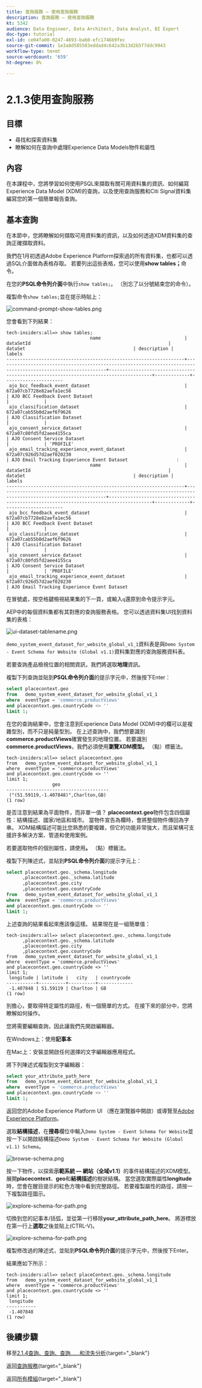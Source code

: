```yaml
---
title: 查詢服務 — 使用查詢服務
description: 查詢服務 — 使用查詢服務
kt: 5342
audience: Data Engineer, Data Architect, Data Analyst, BI Expert
doc-type: tutorial
exl-id: ce04fa00-0247-4693-ba60-efc1746b9fec
source-git-commit: 1e3a8d585503eddad4c642a3b13d2b5f7ddc9943
workflow-type: tm+mt
source-wordcount: '659'
ht-degree: 0%

---
```


# 2.1.3使用查詢服務

## 目標

- 尋找和探索資料集
- 瞭解如何在查詢中處理Experience Data Models物件和屬性

## 內容

在本課程中，您將學習如何使用PSQL來擷取有關可用資料集的資訊、如何編寫Experience Data Model (XDM)的查詢，以及使用查詢服務和Citi Signal資料集編寫您的第一個簡單報告查詢。

## 基本查詢

在本節中，您將瞭解如何擷取可用資料集的資訊，以及如何透過XDM資料集的查詢正確擷取資料。

我們在1月初透過Adobe Experience Platform探索過的所有資料集，也都可以透過SQL介面做為表格存取。 若要列出這些表格，您可以使用&#x200B;**show tables；**&#x200B;命令。

在您的&#x200B;**PSQL命令列介面**&#x200B;中執行`show tables;`。 （別忘了以分號結束您的命令）。

複製命令`show tables;`並在提示時貼上：

![command-prompt-show-tables.png](./images/commandpromptshowtables.png)

您會看到下列結果：

```text
tech-insiders:all=> show tables;
                               name                               |                                                  dataSetId                                                   |                                       dataSet                                        | description |        labels        
------------------------------------------------------------------+--------------------------------------------------------------------------------------------------------------+--------------------------------------------------------------------------------------+-------------+----------------------
 ajo_bcc_feedback_event_dataset                                   | 672a07cb7728e82aefa1ec56                                                                                     | AJO BCC Feedback Event Dataset                                                       |             | 
 ajo_classification_dataset                                       | 672a07cab55b0d2aef6f9626                                                                                     | AJO Classification Dataset                                                           |             | 
 ajo_consent_service_dataset                                      | 672a07c80fd5fd2aee4155ca                                                                                     | AJO Consent Service Dataset                                                          |             | 'PROFILE'
 ajo_email_tracking_experience_event_dataset                      | 672a07c926d57d2aef020230                                                                                     | AJO Email Tracking Experience Event Dataset                  :
                               name                               |                                                  dataSetId                                                   |                                       dataSet                                        | description |        labels        
------------------------------------------------------------------+--------------------------------------------------------------------------------------------------------------+--------------------------------------------------------------------------------------+-------------+----------------------
 ajo_bcc_feedback_event_dataset                                   | 672a07cb7728e82aefa1ec56                                                                                     | AJO BCC Feedback Event Dataset                                                       |             | 
 ajo_classification_dataset                                       | 672a07cab55b0d2aef6f9626                                                                                     | AJO Classification Dataset                                                           |             | 
 ajo_consent_service_dataset                                      | 672a07c80fd5fd2aee4155ca                                                                                     | AJO Consent Service Dataset                                                          |             | 'PROFILE'
 ajo_email_tracking_experience_event_dataset                      | 672a07c926d57d2aef020230                                                                                     | AJO Email Tracking Experience Event Dataset   
```

在冒號處，按空格鍵檢視結果集的下一頁，或輸入`q`還原到命令提示字元。

AEP中的每個資料集都有其對應的查詢服務表格。 您可以透過資料集UI找到資料集的表格：

![ui-dataset-tablename.png](./images/uidatasettablename.png)

`demo_system_event_dataset_for_website_global_v1_1`資料表是與`Demo System - Event Schema for Website (Global v1.1)`資料集對應的查詢服務資料表。

若要查詢產品檢視位置的相關資訊，我們將選取&#x200B;**地理**&#x200B;資訊。

複製下列查詢並貼到&#x200B;**PSQL命令列介面**&#x200B;的提示字元中，然後按下Enter：

```sql
select placecontext.geo
from   demo_system_event_dataset_for_website_global_v1_1
where  eventType = 'commerce.productViews'
and placecontext.geo.countryCode <> ''
limit 1;
```

在您的查詢結果中，您會注意到Experience Data Model (XDM)中的欄可以是複雜型別，而不只是純量型別。 在上述查詢中，我們想要識別&#x200B;**commerce.productViews**&#x200B;確實發生的地理位置。 若要識別&#x200B;**commerce.productViews**，我們必須使用&#x200B;**瀏覽XDM模型。** （點）標籤法。

```text
tech-insiders:all=> select placecontext.geo
from   demo_system_event_dataset_for_website_global_v1_1
where  eventType = 'commerce.productViews'
and placecontext.geo.countryCode <> ''
limit 1;
                 geo                  
--------------------------------------
 ("(51.59119,-1.407848)",Charlton,GB)
(1 row)
```

是否注意到結果為平面物件，而非單一值？ **placecontext.geo**&#x200B;物件包含四個屬性：結構描述、國家/地區和城市。 當物件宣告為欄時，會將整個物件傳回為字串。 XDM結構描述可能比您熟悉的要複雜，但它的功能非常強大，而且架構可支援許多解決方案、管道和使用案例。

若要選取物件的個別屬性，請使用&#x200B;**。** （點）標籤法。

複製下列陳述式，並貼到&#x200B;**PSQL命令列介面**&#x200B;的提示字元上：

```sql
select placecontext.geo._schema.longitude
      ,placecontext.geo._schema.latitude
      ,placecontext.geo.city
      ,placecontext.geo.countryCode
from   demo_system_event_dataset_for_website_global_v1_1
where  eventType = 'commerce.productViews'
and placecontext.geo.countryCode <> ''
limit 1;
```

上述查詢的結果看起來應該像這樣。
結果現在是一組簡單值：

```text
tech-insiders:all=> select placecontext.geo._schema.longitude
      ,placecontext.geo._schema.latitude
      ,placecontext.geo.city
      ,placecontext.geo.countryCode
from   demo_system_event_dataset_for_website_global_v1_1
where  eventType = 'commerce.productViews'
and placecontext.geo.countryCode <> ''
limit 1;
 longitude | latitude |   city   | countrycode 
-----------+----------+----------+-------------
 -1.407848 | 51.59119 | Charlton | GB
(1 row)
```

別擔心，要取得特定屬性的路徑，有一個簡單的方式。 在接下來的部分中，您將瞭解如何操作。

您將需要編輯查詢，因此讓我們先開啟編輯器。

在Windows上：使用&#x200B;**記事本**

在Mac上：安裝並開啟任何選擇的文字編輯器應用程式。

將下列陳述式複製到文字編輯器：

```sql
select your_attribute_path_here
from   demo_system_event_dataset_for_website_global_v1_1
where  eventType = 'commerce.productViews'
and placecontext.geo.countryCode <> ''
limit 1;
```

返回您的Adobe Experience Platform UI （應在瀏覽器中開啟）或導覽至[Adobe Experience Platform](https://experience.adobe.com/platform)。

選取&#x200B;**結構描述**，在&#x200B;**搜尋**&#x200B;欄位中輸入`Demo System - Event Schema for Website`並按一下以開啟結構描述`Demo System - Event Schema for Website (Global v1.1) Schema`。

![browse-schema.png](./images/browseschema.png)

按一下物件，以探索&#x200B;**示範系統 — 網站（全域v1.1）**&#x200B;的事件結構描述的XDM模型。 展開&#x200B;**placecontext**、**geo**&#x200B;和&#x200B;**結構描述**&#x200B;的樹狀結構。 當您選取實際屬性&#x200B;**longitude**&#x200B;時，您會在醒目提示的紅色方塊中看到完整路徑。 若要複製屬性的路徑，請按一下複製路徑圖示。

![explore-schema-for-path.png](./images/exploreschemaforpath.png)

切換到您的記事本/括弧，並從第一行移除&#x200B;**your_attribute_path_here**。 將游標放在第一行上&#x200B;**選取**&#x200B;之後並貼上(CTRL-V)。

![explore-schema-for-path.png](./images/exploreschemaforpath1.png)

複製修改過的陳述式，並貼到&#x200B;**PSQL命令列介面**&#x200B;的提示字元中，然後按下Enter。

結果應如下所示：

```text
tech-insiders:all=> select placeContext.geo._schema.longitude
from   demo_system_event_dataset_for_website_global_v1_1
where  eventType = 'commerce.productViews'
and placecontext.geo.countryCode <> ''
limit 1;
 longitude 
-----------
 -1.407848
(1 row)
```

## 後續步驟

移至[2.1.4查詢、查詢、查詢……和流失分析](./ex4.md){target="_blank"}

返回[查詢服務](./query-service.md){target="_blank"}

返回[所有模組](./../../../../overview.md){target="_blank"}
